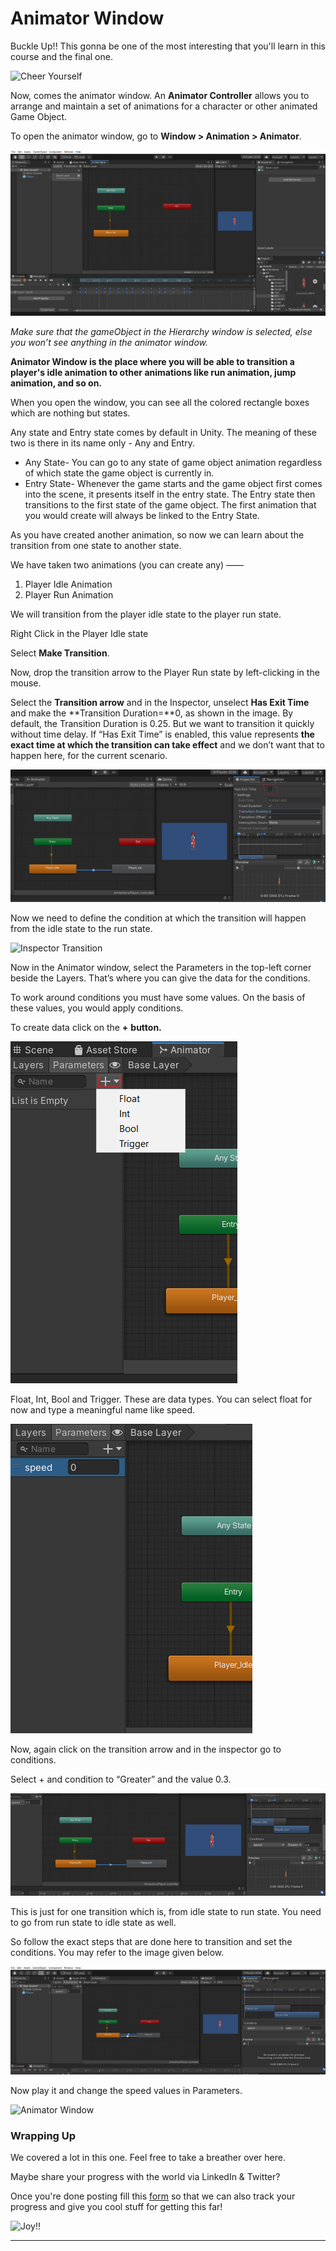 # Animator Window



Buckle Up!! This gonna be one of the most interesting that you'll learn in this course and the final one.

![Cheer Yourself](https://media.giphy.com/media/OcZp0maz6ALok/giphy.gif)

Now, comes the animator window. An **Animator Controller** allows you to arrange and maintain a set of animations for a character or other animated Game Object.

To open the animator window, go to **Window > Animation > Animator**.

![Animator Window](Image/animator.png)

_Make sure that the gameObject in the Hierarchy window is selected, else you won’t see anything in the animator window._

**Animator Window is the place where you will be able to transition a player's idle animation to other animations like run animation, jump animation, and so on.**

When you open the window, you can see all the colored rectangle boxes which are nothing but states.

Any state and Entry state comes by default in Unity. The meaning of these two is there in its name only - Any and Entry.

* Any State- You can go to any state of game object animation regardless of which state the game object is currently in.
* Entry State- Whenever the game starts and the game object first comes into the scene, it presents itself in the entry state. The Entry state then transitions to the first state of the game object. The first animation that you would create will always be linked to the Entry State.

As you have created another animation, so now we can learn about the transition from one state to another state.

We have taken two animations (you can create any) ——

1. Player Idle Animation
2. Player Run Animation

We will transition from the player idle state to the player run state.

Right Click in the Player Idle state

Select **Make Transition**.

Now, drop the transition arrow to the Player Run state by left-clicking in the mouse.

Select the **Transition arrow** and in the Inspector, unselect **Has Exit Time** and make the \*\*Transition Duration=\*\*0, as shown in the image. By default, the Transition Duration is 0.25. But we want to transition it quickly without time delay. If “Has Exit Time” is enabled, this value represents **the exact time at which the transition can take effect** and we don’t want that to happen here, for the current scenario.

![Transition](Image/transition.png)

Now we need to define the condition at which the transition will happen from the idle state to the run state.

![Inspector Transition](Image/inspector\_Transition.png)

Now in the Animator window, select the Parameters in the top-left corner beside the Layers. That’s where you can give the data for the conditions.

To work around conditions you must have some values. On the basis of these values, you would apply conditions.

To create data click on the **+** **button.**

![Transition](Image/tcondition.png)

Float, Int, Bool and Trigger. These are data types. You can select float for now and type a meaningful name like speed.

![Speed Value](Image/speed.png)

Now, again click on the transition arrow and in the inspector go to conditions.

Select + and condition to “Greater” and the value 0.3.

![Conditions To Be Used](Image/conditions.png)

This is just for one transition which is, from idle state to run state. You need to go from run state to idle state as well.

So follow the exact steps that are done here to transition and set the conditions. You may refer to the image given below.

![Transition Back to Idle](Image/reversetransition.png)

Now play it and change the speed values in Parameters.

![Animator Window](Image/animator\_view.gif)

### Wrapping Up

We covered a lot in this one. Feel free to take a breather over here.

Maybe share your progress with the world via LinkedIn & Twitter?

Once you're done posting fill this [form](https://airtable.com/shrXGSkgf5NClpoIU) so that we can also track your progress and give you cool stuff for getting this far!

![Joy!!](https://media.giphy.com/media/kfRlTZDvhLCPvOEey8/giphy.gif)

***
